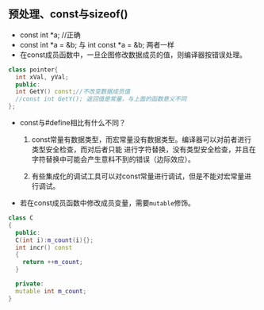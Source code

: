 ## 预处理、const与sizeof()

- const int *a; //正确
- const int *a = &b; 与 int const *a = &b; 两者一样
- 在const成员函数中，一旦企图修改数据成员的值，则编译器按错误处理。
```cpp
class pointer{
  int xVal, yVal;
  public:
  int GetY() const;//不改变数据成员值
  //const int GetY(); 返回值是常量，与上面的函数意义不同
};
```
- const与#define相比有什么不同？

  1. const常量有数据类型，而宏常量没有数据类型。编译器可以对前者进行类型安全检查，而对后者只能
进行字符替换，没有类型安全检查，并且在字符替换中可能会产生意料不到的错误（边际效应）。

  2. 有些集成化的调试工具可以对const常量进行调试，但是不能对宏常量进行调试。

- 若在const成员函数中修改成员变量，需要`mutable`修饰。
```cpp
class C
{
  public:
  C(int i):m_count(i){};
  int incr() const
  {
    return ++m_count;
  }

  private:
  mutable int m_count;
}
```

